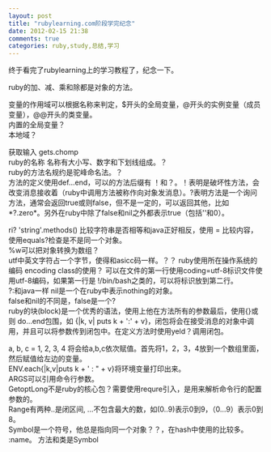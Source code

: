 ```yaml
---
layout: post
title: "rubylearning.com阶段学完纪念"
date: 2012-02-15 21:38
comments: true
categories: ruby,study,总结,学习
---
```

终于看完了rubylearning上的学习教程了，纪念一下。

ruby的加、减、乘和除都是对象的方法。

变量的作用域可以根据名称来判定，$开头的全局变量，@开头的实例变量（成员变量），@@开头的类变量。  
内置的全局变量？  
本地域？

获取输入 gets.chomp  
ruby的名称 名称有大小写、数字和下划线组成。？  
ruby的方法名规约是驼峰命名法。？  
方法的定义使用def...end，可以的方法后缀有 ！和？。！表明是破坏性方法，会改变消息接收着（ruby中调用方法被称作向对象发消息）。?表明方法是一个询问方法，通常会返回true或则false，但不是一定的，可以返回其他，比如*?.zero*。另外在ruby中除了false和nil之外都表示true（包括''和0）。

ri?
'string'.methods()
比较字符串是否相等和java正好相反，使用 = 比较内容，使用equals?检查是不是同一个对象。  
%w可以把对象转换为数组？  
utf中英文字符占一个字节，使得和asicc码一样。？？
ruby使用所在操作系统的编码
encoding class的使用？ 可以在文件的第一行使用coding=utf-8标识文件使用utf-8编码，如果第一行是 !/bin/bash之类的，可以将标识放到第二行。  
?:和java一样
nil是一个在ruby中表示nothing的对象。  
false和nil的不同是，false是一个?  
ruby的块(block)是一个优秀的语法，使用上他在方法所有的参数最后，使用{}或则 do...end包围，如 {|k, v| puts k + ':' + v}，闭包将会在接受消息的对象中调用，并且可以将参数传到闭包中。在定义方法时使用yeld？调用闭包。

a, b, c = 1, 2, 3, 4 将会给a,b,c依次赋值。首先将1，2，3，4放到一个数组里面，然后赋值给左边的变量。  
ENV.each{|k,v|puts k + ' : " + v}将环境变量打印出来。  
ARGS可以引用命令行参数。  
GetoptLong不是ruby的核心包？需要使用requre引入，是用来解析命令行的配置参数的。  
Range有两种..是闭区间, ...不包含最大的数，如(0..9)表示0到9，（0...9）表示0到8。  
Symbol是一个符号，他总是指向同一个对象？？，在hash中使用的比较多。 :name。 方法和类是Symbol






